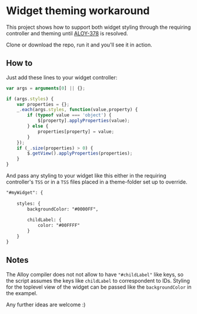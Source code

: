 # Widget theming workaround

This project shows how to support both widget styling through the requiring controller and theming until [ALOY-378](https://jira.appcelerator.org/browse/ALOY-378) is resolved.

Clone or download the repo, run it and you'll see it in action.

## How to

Just add these lines to your widget controller:

```javascript
var args = arguments[0] || {};

if (args.styles) {
	var properties = {};
	_.each(args.styles, function(value,property) {
		if (typeof value === 'object') {
			$[property].applyProperties(value);
		} else {
			properties[property] = value;
		}
	});
	if (_.size(properties) > 0) {
		$.getView().applyProperties(properties);
	}
}
```

And pass any styling to your widget like this either in the requiring controller's `TSS` or in a `TSS` files placed in a theme-folder set up to override.

```xml
"#myWidget": {
	
	styles: {
		backgroundColor: "#0000FF",
		
		childLabel: {
			color: "#00FFFF"
		}
	}
}
```

## Notes

The Alloy compiler does not not allow to have `"#childLabel"` like keys, so the script assumes the keys like `childLabel` to correspondent to IDs. Styling for the toplevel view of the widget can be passed like the `backgroundColor` in the exampel.

Any further ideas are welcome :)